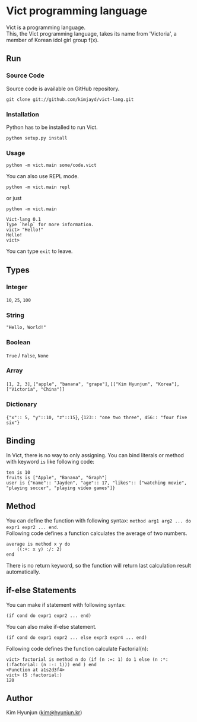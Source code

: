 Vict programming language
====

Vict is a programming language.  
This, the Vict programming language, takes its name from 'Victoria', a member of Korean idol girl group f(x).

Run
----

### Source Code

Source code is available on GitHub repository.

    git clone git://github.com/kimjayd/vict-lang.git

### Installation

Python has to be installed to run Vict. 

    python setup.py install

### Usage

    python -m vict.main some/code.vict

You can also use REPL mode.

    python -m vict.main repl

or just
   
    python -m vict.main

    Vict-lang 0.1
    Type `help` for more information.
    vict> "Hello!"
    Hello!
    vict> 

You can type `exit` to leave.

Types
----

### Integer

`10`, `25`, `100`

### String

`"Hello, World!"`

### Boolean

`True` / `False`, `None`

### Array

`[1, 2, 3]`, `["apple", "banana", "grape"]`, `[["Kim Hyunjun", "Korea"], ["Victoria", "China"]]`

### Dictionary

`{"x":: 5, "y"::10, "z"::15}`, `{123:: "one two three", 456:: "four five six"}`

Binding
----

In Vict, there is no way to only assigning.
You can bind literals or method with keyword `is` like following code:

    ten is 10
    fruits is ["Apple", "Banana", "Graph"]
    user is {"name":: "Jayden", "age":: 17, "likes":: ["watching movie", "playing soccer", "playing video games"]}

Method
----

You can define the function with following syntax: `method arg1 arg2 ... do expr1 expr2 ... end`.  
Following code defines a function calculates the average of two numbers.

    average is method x y do
        ((:+: x y) :/: 2)
    end

There is no return keyword, so the function will return last calculation result automatically.

if-else Statements
----

You can make if statement with following syntax:

    (if cond do expr1 expr2 ... end)

You can also make if-else statement.

    (if cond do expr1 expr2 ... else expr3 expr4 ... end)

Following code defines the function calculate Factorial(n):

    vict> factorial is method n do (if (n :=: 1) do 1 else (n :*: (:factorial: (n :-: 1))) end ) end
    <Function at a1s2d3f4>
    vict> (5 :factorial:)
    120

Author
----

Kim Hyunjun (kim@hyunjun.kr)

